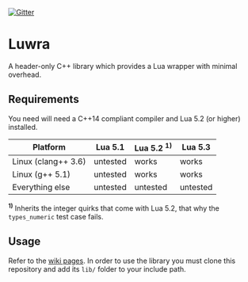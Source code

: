[![Gitter](https://badges.gitter.im/Join%20Chat.svg)](https://gitter.im/vapourismo/luwra)

# Luwra
A header-only C++ library which provides a Lua wrapper with minimal overhead.

## Requirements
You need will need a C++14 compliant compiler and Lua 5.2 (or higher) installed.

 Platform            | Lua 5.1  | Lua 5.2 <sup>**1)**</sup> | Lua 5.3
---------------------|----------|---------------------------|---------
 Linux (clang++ 3.6) | untested | works                     | works
 Linux (g++ 5.1)     | untested | works                     | works
 Everything else     | untested | untested                  | untested

<sup>**1)**</sup> Inherits the integer quirks that come with Lua 5.2, that why the `types_numeric`
test case fails.

## Usage
Refer to the [wiki pages](https://github.com/vapourismo/luwra/wiki). In order to use the library
you must clone this repository and add its `lib/` folder to your include path.
